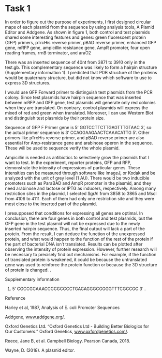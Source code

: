 # Task 1

In order to figure out the purpose of experiments, I first designed circular maps of each plasmid from the sequence by using analysis tools, A Plamid Editor and Addgene. As shown in figure 1, both control and test plasmids shared some interesting features and genes: green fluorescent protein (GFP) primers, pTrcHis reverse primer, pBAD reverse primer, enhanced GFP gene, mRFP gene, ampicillin resistance gene, AmpR promoter, four open reading frames, rrnB terminator, and araO2

There was an inserted sequence of 40nt from 3871 to 3910 only in the test.gb. This complementary sequence was likely to form a hairpin structure (Supplementary information 1). I predicted that PDB structure of the proteins would be quaternary structure, but did not know which software to use to express 3D structures.

I would use GFP Forward primer to distinguish test plasmids from the PCR colony. Since test plasmids have hairpin sequence that was inserted between mRFP and GFP gene, test plasmids will generate only red colonies when they are translated. On contrary, control plasmids will express the mixed of red and green when translated. Moreover, I can use Western Blot and distinguish test plasmids by their protein size.
  
Sequence of GFP F Primer gene is 5’ GGTCCTTCTTGAGTTTGTAAC 3’, so the actual primer sequence is 3’ CCAGGAAGAACTCAAACATTG 5’. Other primers like pTrcHis reverse primer, and pBAD reverse primer are also essential for Amp-resistance gene and arabinose operon in the sequence. These will be used to sequence verify the whole plasmid.

Ampicillin is needed as antibiotics to selectively grow the plasmids that I want to test. In the experiment, reporter proteins, GFP and RFP, demonstrate the intensity of expressions of particular genes. These intensities can be measured through software like ImageJ, or Kodak and be analyzed with the unit of grey level (1 AU). There would be two inducible promoters such as ParaBAD and AmpR promoter in the plasmid, and they need arabinose and lactose or IPTG as inducers, respectively. Among many restriction sites in the plasmid, I selected SgrAI from 3858 to 3865 and MscI from 4106 to 4111. Each of them had only one restriction site and they were most close to the inserted part of the plasmid.

I presupposed that conditions for expressing all genes are optimal. In conclusion, there are four genes in both control and test plasmids, but the GFP gene in the test plasmid will not be expressed due to the newly inserted hairpin sequence. Thus, the final output will lack a part of the protein. From the result, I can deduce the function of the unexpressed protein, and what would happen to the function of the rest of the protein if the part of bacterial DNA isn’t translated. Results can be plotted after observing the intensity of protein expression. However, further research will be necessary to precisely find out mechanisms. For example, if the function of translated protein is weakened, it could be because the untranslated gene was used to reinforce the protein function or because the 3D structure of protein is changed.
.

Supplementary information
1) 5’ CGCCGCAAACCCCGCCCCTGACAGGGCGGGGTTTCGCCGC 3’
.

Reference

  Harley et al, 1987, Analysis of E. coli Promoter Sequences

  Addgene, www.addgene.org/.

  Oxford Genetics Ltd. “Oxford Genetics Ltd - Building Better Biologics for Our Customers.” Oxford Genetics, www.oxfordgenetics.com/.

  Reece, Jane B, et al. Campbell Biology. Pearson Canada, 2018.

  Wayne, D. (2018). A plasmid editor.
